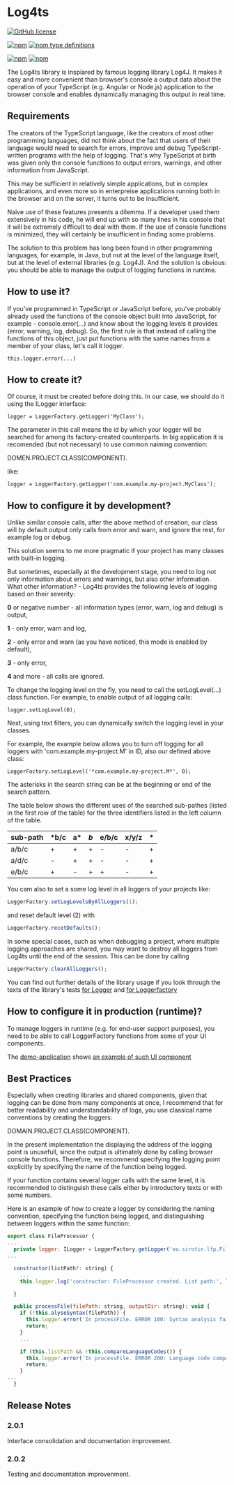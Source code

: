 # Log4ts

[![GitHub license](https://img.shields.io/badge/license-Apache%20License%202.0-blue.svg?style=flat)](https://www.apache.org/licenses/LICENSE-2.0)

[![npm](https://img.shields.io/npm/v/@vsirotin/log4ts?sort=semver&logo=npm)](https://www.npmjs.com/package/@vsirotin/log4ts)
[![npm type definitions](https://img.shields.io/npm/types/v-github-icon?logo=typescript)](https://github.com/vinayakkulkarni/v-github-icon/blob/main/package.json)

[![npm](https://img.shields.io/npm/dt/@vsirotin/log4ts?logo=npm)](http://npm-stat.com/charts.html?package=@vsirotin/log4ts)
[![npm](https://img.shields.io/npm/dw/@vsirotin/log4ts?logo=npm)](http://npm-stat.com/charts.html?package=@vsirotin/log4ts)


The Log4ts library is inspiared by famous logging library Log4J. It makes it easy and more convenient than browser's console a output data about the operation of your TypeScript (e.g. Angular or Node.js) application to the browser console and enables dynamically managing this output in real time.


## Requirements

The creators of the TypeScript language, like the creators of most other programming languages, did not think about the fact that users of their language would need to search for errors, improve and debug TypeScript-written programs with the help of logging. That's why TypeScript at birth was given only the console functions to output errors, warnings, and other information from JavaScript.

This may be sufficient in relatively simple applications, but in complex applications, and even more so in enterpreise applications running both in the browser and on the server, it turns out to be insufficient.

Naive use of these features presents a dilemma. If a developer used them extensively in his code, he will end up with so many lines in his console that it will be extremely difficult to deal with them. If the use of console functions is minimized, they will certainly be insufficient in finding some problems.

The solution to this problem has long been found in other programming languages, for example, in Java, but not at the level of the language itself, but at the level of external libraries (e.g. Log4J). And the solution is obvious: you should be able to manage the output of logging functions in runtime. 

## How to use it?


If you've programmed in TypeScript or JavaScript before, you've probably already used the functions of the console object built into JavaScript, for example - console.error(...) and know about the logging levels it provides (error, warning, log, debug).
So, the first rule is that instead of calling the functions of this object, just put functions with the same names from a member of your class, let's call it logger. 

```
this.logger.error(...)
```

## How to create it?

Of course, it must be created before doing this. In our case, we should do it using the ILogger interface:
```
logger = LoggerFactory.getLogger('MyClass');
```
The parameter in this call means the id by which your logger will be searched for among its factory-created counterparts. In big application it is recomended (but not necessary) to use common naiming convention:

DOMEN.PROJECT.CLASS(COMPONENT).

like:

```
logger = LoggerFactory.getLogger('com.example.my-project.MyClass');
```

## How to configure it by development?

Unlike similar console calls, after the above method of creation, our class will by default output only calls from error and warn, and ignore the rest, for example log or debug. 

This solution seems to me more pragmatic if your project has many classes with built-in logging.

But sometimes, especially at the development stage, you need to log not only information about errors and warnings, but also other information.
What other information? - Log4ts provides the following levels of logging based on their severity:

**0** or negative number - all information types (error, warn, log and debug) is output,

**1** - only error, warn and log,

**2** - only error and warn (as you have noticed, this mode is enabled by default),

**3** - only error,

**4** and more - all calls are ignored. 

To change the logging level on the fly, you need to call the setLogLevel(...) class function. For example, to enable output of all logging calls:
```
logger.setLogLevel(0);
```

Next, using text filters, you can dynamically switch the logging level in your classes. 

For example, the example below allows you to turn off logging for all loggers with 'com.example.my-project.M' in ID, also our defined above class:
```
LoggerFactory.setLogLevel('*com.example.my-project.M*', 0);
```
The asterisks in the search string can be at the beginning or end of the search pattern. 

The table below shows the different uses of the searched sub-pathes (listed in the first row of the table) for the three identifiers listed in the left column of the table. 

| sub-path  | *b/c | a* | *b* | e/b/c | x/y/z | * |
|-----------|------|----|-----|-------|-------|---|
| a/b/c     | +    | +  | +   |   -   | -     | + |
| a/d/c     | -    | +  | +   |   -   | -     | + |
| e/b/c     | +    | -  | +   |   +   | -     | + |


You cam also to set a some log level in all loggers of your projects like:

```javascript
LoggerFactory.setLogLevelsByAllLoggers(1);
```
and reset default level (2) with

```javascript
LoggerFactory.recetDefaults();
```

In some special cases, such as when debugging a project, where multiple logging approaches are shared, you may want to destroy all loggers from Log4ts until the end of the session. This can be done by calling

```javascript
LoggerFactory.clearAllLoggers();
```


You can find out further details of the library usage if you look through the texts of the library's tests [for Logger](https://github.com/vsirotin/communist-web-shop/blob/be1c3b21234f83c3e54d816d9ae0c40b1c38e8a9/projects/log4ts/src/lib/logger.spec.ts) and [for Loggerfactory](https://github.com/vsirotin/communist-web-shop/blob/be1c3b21234f83c3e54d816d9ae0c40b1c38e8a9/projects/log4ts/src/lib/logger.spec.ts) 

## How to configure it in production (runtime)?

To manage loggers in runtime (e.g. for end-user support purposes), you need to be able to call LoggerFactory functions from some of your UI components. 

The [demo-application](https://vsirotin.github.io/digital-treasure-chest/) shows [an example of such UI component](https://github.com/vsirotin/communist-web-shop/blob/5947b666295c010415b5742ede6c5e3850d72006/projects/main-app/src/shared/components/log-setting)

## Best Practices

Especially when creating libraries and shared components, given that logging can be done from many components at once, I recommend that for better readability and understandability of logs, you use classical name conventions by creating the loggers:

DOMAIN.PROJECT.CLASS(COMPONENT). 

In the present implementation the displaying the address of the logging point is unusefull, since the output is ultimately done by calling browser console functions.  Therefore, we recommend specifying the logging point explicitly by specifying the name of the function being logged.

If your function contains several logger calls with the same level, it is recommended to distinguish these calls either by introductory texts or with some numbers.

Here is an example of how to create a logger by considering the naming convention, specifying the function being logged, and distinguishing between loggers within the same function:

```javascript
export class FileProcessor {
...
  private logger: ILogger = LoggerFactory.getLogger('eu.sirotin.lfp.FileProcessor');
...

  constructor(listPath?: string) {
    ...
    this.logger.log('constructor: FileProcessor created. List path:', listPath);

  }

  public processFile(filePath: string, outputDir: string): void {
    if (!this.alyseSyntax(filePath)) {
      this.logger.error('In processFile. ERROR 100: Syntax analysis failed.');
      return;
    }
    ...

    if (this.listPath && !this.compareLanguageCodes()) {
      this.logger.error('In processFile. ERROR 200: Language code comparison failed.');
      return;
    }
...
  }
```  

## Release Notes # 

### 2.0.1 
Interface consolidation and documentation improvement.

### 2.0.2
Testing and documentation improvenment. 